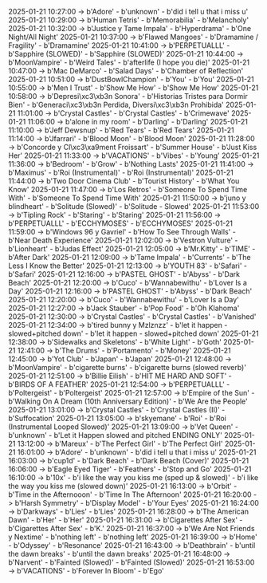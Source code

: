2025-01-21 10:27:00 -> b'Adore' - b'unknown' - b'did i tell u that i miss u'
2025-01-21 10:29:00 -> b'Human Tetris' - b'Memorabilia' - b'Melancholy'
2025-01-21 10:32:00 -> b'Justice y Tame Impala' - b'Hyperdrama' - b'One Night/All Night'
2025-01-21 10:37:00 -> b'Flawed Mangoes' - b'Dramamine / Fragility' - b'Dramamine'
2025-01-21 10:41:00 -> b'PERPETUALLL' - b'Sapphire (SLOWED)' - b'Sapphire (SLOWED)'
2025-01-21 10:44:00 -> b'MoonVampire' - b'Weird Tales' - b'afterlife (I hope you die)'
2025-01-21 10:47:00 -> b'Mac DeMarco' - b'Salad Days' - b'Chamber of Reflection'
2025-01-21 10:51:00 -> b'DustBowlChampion' - b'You' - b'You'
2025-01-21 10:55:00 -> b'Men I Trust' - b'Show Me How' - b'Show Me How'
2025-01-21 10:58:00 -> b'Depresi\xc3\xb3n Sonora' - b'Historias Tristes para Dormir Bien' - b'Generaci\xc3\xb3n Perdida, Diversi\xc3\xb3n Prohibida'
2025-01-21 11:01:00 -> b'Crystal Castles' - b'Crystal Castles' - b'Crimewave'
2025-01-21 11:06:00 -> b'alone in my room' - b'Darling' - b'Darling'
2025-01-21 11:10:00 -> b'Jeff Dewsnup' - b'Red Tears' - b'Red Tears'
2025-01-21 11:14:00 -> b'Jfarrari' - b'Blood Moon' - b'Blood Moon'
2025-01-21 11:28:00 -> b'Concorde y Cl\xc3\xa9ment Froissart' - b'Summer House' - b'Just Kiss Her'
2025-01-21 11:33:00 -> b'VACATIONS' - b'Vibes' - b'Young'
2025-01-21 11:36:00 -> b'Bedroom' - b'Grow' - b'Nothing Lasts'
2025-01-21 11:41:00 -> b'Maximus' - b'Roi (Instrumental)' - b'Roi (Instrumental)'
2025-01-21 11:44:00 -> b'Two Door Cinema Club' - b'Tourist History' - b'What You Know'
2025-01-21 11:47:00 -> b'Los Retros' - b'Someone To Spend Time With' - b'Someone To Spend Time With'
2025-01-21 11:50:00 -> b'juno y blindheart' - b'Solitude (Slowed)' - b'Solitude - Slowed'
2025-01-21 11:53:00 -> b'Tipling Rock' - b'Staring' - b'Staring'
2025-01-21 11:56:00 -> b'PERPETUALLL' - b'ECCHYMOSES' - b'ECCHYMOSES'
2025-01-21 11:59:00 -> b'Windows 96 y Gavriel' - b'How To See Through Walls' - b'Near Death Experience'
2025-01-21 12:02:00 -> b'Vestron Vulture' - b'Lionheart' - b'Judas Effect'
2025-01-21 12:05:00 -> b'Mr.Kitty' - b'TIME' - b'After Dark'
2025-01-21 12:09:00 -> b'Tame Impala' - b'Currents' - b'The Less I Know the Better'
2025-01-21 12:13:00 -> b'YOUTH 83' - b'Safari' - b'Safari'
2025-01-21 12:16:00 -> b'PASTEL GHOST' - b'Abyss' - b'Dark Beach'
2025-01-21 12:20:00 -> b'Cuco' - b'Wannabewithu' - b'Lover Is a Day'
2025-01-21 12:16:00 -> b'PASTEL GHOST' - b'Abyss' - b'Dark Beach'
2025-01-21 12:20:00 -> b'Cuco' - b'Wannabewithu' - b'Lover Is a Day'
2025-01-21 12:27:00 -> b'Jack Stauber' - b'Pop Food' - b'Oh Klahoma'
2025-01-21 12:30:00 -> b'Crystal Castles' - b'Crystal Castles' - b'Vanished'
2025-01-21 12:34:00 -> b'tired bunny y Mzlznzz' - b'let it happen - slowed+pitched down' - b'let it happen - slowed+pitched down'
2025-01-21 12:38:00 -> b'Sidewalks and Skeletons' - b'White Light' - b'Goth'
2025-01-21 12:41:00 -> b'The Drums' - b'Portamento' - b'Money'
2025-01-21 12:45:00 -> b'Yot Club' - b'Japan' - b'Japan'
2025-01-21 12:48:00 -> b'MoonVampire' - b'cigarette burns' - b'cigarette burns (slowed reverb)'
2025-01-21 12:51:00 -> b'Billie Eilish' - b'HIT ME HARD AND SOFT' - b'BIRDS OF A FEATHER'
2025-01-21 12:54:00 -> b'PERPETUALLL' - b'Poltergeist' - b'Poltergeist'
2025-01-21 12:57:00 -> b'Empire of the Sun' - b'Walking On A Dream (10th Anniversary Edition)' - b'We Are the People'
2025-01-21 13:01:00 -> b'Crystal Castles' - b'Crystal Castles (II)' - b'Suffocation'
2025-01-21 13:05:00 -> b'skyemane' - b'Roi' - b'Roi (Instrumental Looped Slowed)'
2025-01-21 13:09:00 -> b'Vet Queen' - b'unknown' - b'Let it Happen slowed and pitched ENDING ONLY'
2025-01-21 13:12:00 -> b'Mareux' - b'The Perfect Girl' - b'The Perfect Girl'
2025-01-21 16:01:00 -> b'Adore' - b'unknown' - b'did i tell u that i miss u'
2025-01-21 16:03:00 -> b'cup1d' - b'Dark Beach' - b'Dark Beach (Cover)'
2025-01-21 16:06:00 -> b'Eagle Eyed Tiger' - b'Feathers' - b'Stop and Go'
2025-01-21 16:10:00 -> b'10x' - b'i like the way you kiss me (sped up & slowed)' - b'i like the way you kiss me (slowed down)'
2025-01-21 16:13:00 -> b'Orbit' - b'Time in the Afternooon' - b'Time In The Afternoon'
2025-01-21 16:20:00 -> b'Harsh Symmetry' - b'Display Model' - b'Your Eyes'
2025-01-21 16:24:00 -> b'Darkways' - b'Lies' - b'Lies'
2025-01-21 16:28:00 -> b'The American Dawn' - b'Her' - b'Her'
2025-01-21 16:31:00 -> b'Cigarettes After Sex' - b'Cigarettes After Sex' - b'K.'
2025-01-21 16:37:00 -> b'We Are Not Friends y Nextime' - b'nothing left' - b'nothing left'
2025-01-21 16:39:00 -> b'Home' - b'Odyssey' - b'Resonance'
2025-01-21 16:43:00 -> b'Deathbrain' - b'until the dawn breaks' - b'until the dawn breaks'
2025-01-21 16:48:00 -> b'Narvent' - b'Fainted (Slowed)' - b'Fainted (Slowed)'
2025-01-21 16:53:00 -> b'VACATIONS' - b'Forever In Bloom' - b'Ego'
